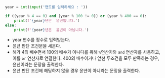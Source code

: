 

```python
year = int(input('연도를 입력하세요 : '))

if ((year % 4 == 0) and (year % 100 != 0)) or (year % 400 == 0):
    print(f'{year}년은  윤년입니다.')
else:
    print(f'{year}년은  윤년이 아닙니다.')
```

- year 변수를 정수로 입력받는다.
- 윤년 판단 조건문을 세운다.
- 해가 4의 배수면서 100의 배수가 아니다를 위해 `%`연산자와 `and` 연산자를 사용하고, 이를 `or` 연산자로 연결한다. 400의 배수이거나 앞선 두조건을 모두 만족하는 경우, 윤년이라는 문장을 출력한다.
- 윤년 판단 조건에 해당하지 않을 경우 윤년이 아니라는 문장을 출력한다.